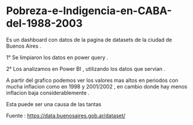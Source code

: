 # Pobreza-e-Indigencia-en-CABA-del-1988-2003
Es un dashboard con datos de la pagina de datasets de la ciudad de Buenos Aires .

1° Se limpiaron los datos en power query .

2° Los analizamos en Power BI , utilizando los datos que servian .


A partir del grafico podemos ver los valores mas altos en periodos con mucha inflacion como en 1998 y 2001/2002 , en cambio donde hay menos inflacion baja considerablemente .


Esta puede ser una causa de las tantas 







Fuente : https://data.buenosaires.gob.ar/dataset/
